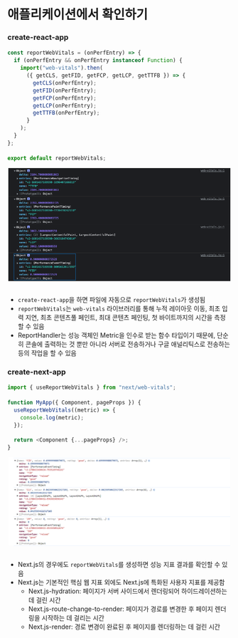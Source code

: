 # 애플리케이션에서 확인하기

### create-react-app

```javascript
const reportWebVitals = (onPerfEntry) => {
  if (onPerfEntry && onPerfEntry instanceof Function) {
    import("web-vitals").then(
      ({ getCLS, getFID, getFCP, getLCP, getTTFB }) => {
        getCLS(onPerfEntry);
        getFID(onPerfEntry);
        getFCP(onPerfEntry);
        getLCP(onPerfEntry);
        getTTFB(onPerfEntry);
      }
    );
  }
};

export default reportWebVitals;
```

<div style="display: flex; align-items: start; justify-content: center; gap: 10px;">
  <img src="image/react-web-vitals.png" width=500 style="object-fit: contain">
</div>

<br />

- `create-react-app`을 하면 파일에 자동으로 `reportWebVitals`가 생성됨
- `reportWebVitals`는 `web-vitals` 라이브러리를 통해 누적 레이아웃 이동, 최초 입력 지연, 최초 콘텐츠풀 페인트, 최대 콘텐츠 페인팅, 첫 바이트까지의 시간을 측정할 수 있음
- ReportHandler는 성능 객체인 Metric을 인수로 받는 함수 타입이기 때문에, 단순히 콘솔에 출력하는 것 뿐만 아니라 서버로 전송하거나 구글 애널리틱스로 전송하는 등의 작업을 할 수 있음

### create-next-app

```javascript
import { useReportWebVitals } from "next/web-vitals";

function MyApp({ Component, pageProps }) {
  useReportWebVitals((metric) => {
    console.log(metric);
  });

  return <Component {...pageProps} />;
}
```

<div style="display: flex; align-items: start; justify-content: center; gap: 10px;">
  <img src="image/next-web-vitals.png" width=500 style="object-fit: contain">
</div>

<br />

- Next.js의 경우에도 `reportWebVitals`를 생성하면 성능 지표 결과를 확인할 수 있음
- Next.js는 기본적인 핵심 웹 지표 외에도 Next.js에 특화된 사용자 지표를 제공함
  - Next.js-hydration: 페이지가 서버 사이드에서 렌더링되어 하이드레이션하는 데 걸린 시간
  - Next.js-route-change-to-render: 페이지가 경로를 변경한 후 페이지 렌더링을 시작하는 데 걸리는 시간
  - Next.js-render: 경로 변경이 완료된 후 페이지를 렌더링하는 데 걸린 시간
